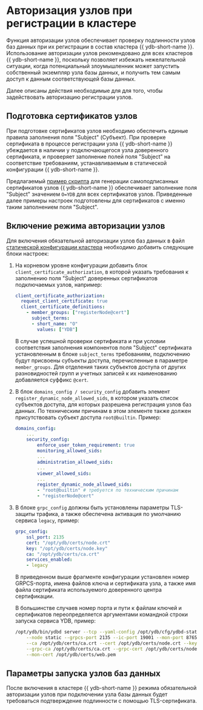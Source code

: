 # Авторизация узлов при регистрации в кластере

Функция авторизации узлов обеспечивает проверку подлинности узлов баз данных при их регистрации в состав кластера {{ ydb-short-name }}. Использование авторизации узлов рекомендовано для всех кластеров {{ ydb-short-name }}, поскольку позволяет избежать нежелательной ситуации, когда потенциальный злоумышленник может запустить собственный экземпляр узла базы данных, и получить тем самым доступ к данным соответствующей базы данных.

Далее описаны действия необходимые для для того, чтобы задействовать авторизацию регистрации узлов.

## Подготовка сертификатов узлов

При подготовке сертификатов узлов необходимо обеспечить единые правила заполнения поля "Subject" (Субъект). При проверке сертификата в процессе регистрации узла {{ ydb-short-name }} убеждается в наличии у подключающегося узла доверенного сертификата, и проверяет заполнение полей поля "Subject" на соответствие  требованиям, устанавливаемым в статической конфигурации {{ ydb-short-name }}.

Предлагаемый [пример скрипта](https://github.com/ydb-platform/ydb/blob/main/ydb/deploy/tls_cert_gen/) для генерации самоподписанных сертификатов узлов {{ ydb-short-name }} обеспечивает заполнение поля "Subject" значением `O=YDB` для всех сертификатов узлов. Приведенные далее примеры настроек подготовлены для сертификатов с именно таким заполнением поля "Subject".

## Включение режима авторизации узлов

Для включения обязательной авторизации узлов баз данных в файл [статической конфигурации кластера](../../reference/configuration/) необходимо добавить следующие блоки настроек:

1. На корневом уровне конфигурации добавить блок `client_certificate_authorization`, в которой указать требования к заполнению поля "Subject" доверенных сертификатов подключаемых узлов, например:

    ```yaml
    client_certificate_authorization:
      request_client_certificate: true
      client_certificate_definitions:
        - member_groups: ["registerNode@cert"]
          subject_terms:
          - short_name: "O"
            values: ["YDB"]
    ```

    В случае успешной проверки сертификата и при условии соответствия заполнения компонентов поля "Subject" сертификата установленным в блоке `subject_terms` требованиям, подключению будут присвоены субъекты доступа, перечисленные в параметре `member_groups`. Для отделения таких субъектов доступа от других разновидностей групп и учетных записей к их наименованию добавляется суффикс `@cert`.

1. В блок `domains_config / security_config` добавить элемент `register_dynamic_node_allowed_sids`, в котором указать список субъектов доступа, для которых разрешена регистрация узлов баз данных. По техническим причинам в этом элементе также должен присутствовать субъект доступа `root@builtin`. Пример:

    ```yaml
    domains_config:
        ...
        security_config:
            enforce_user_token_requirement: true
            monitoring_allowed_sids:
            ...
            administration_allowed_sids:
            ...
            viewer_allowed_sids:
            ...
            register_dynamic_node_allowed_sids:
            - "root@builtin" # требуется по техническим причинам
            - "registerNode@cert"
    ```

1. В блоке `grpc_config` должны быть установлены параметры TLS-защиты трафика, а также обеспечена активация по умолчанию сервиса `legacy`, пример:

    ```yaml
    grpc_config:
        ssl_port: 2135
        cert: "/opt/ydb/certs/node.crt"
        key: "/opt/ydb/certs/node.key"
        ca: "/opt/ydb/certs/ca.crt"
        services_enabled:
        - legacy
    ```

    В приведенном выше фрагменте конфигурации установлен номер GRPCS-порта, имена файлов ключа и сертификата узла, а также имя файла сертификата используемого доверенного центра сертификации.

    В большинстве случаев номер порта и пути к файлам ключей и сертификатов переопределяется аргументами командной строки запуска сервиса YDB, пример:

    ```bash
    /opt/ydb/bin/ydbd server --tcp --yaml-config /opt/ydb/cfg/ydbd-static.yaml \
        --node static --grpcs-port 2135 --ic-port 19001 --mon-port 8765 \
        --ca /opt/ydb/certs/ca.crt --cert /opt/ydb/certs/node.crt --key /opt/ydb/certs/node.key \
        --grpc-ca /opt/ydb/certs/ca.crt --grpc-cert /opt/ydb/certs/node.crt --grpc-key /opt/ydb/certs/node.key \
        --mon-cert /opt/ydb/certs/web.pem
    ```

## Параметры запуска узлов баз данных

После включения в кластере {{ ydb-short-name }} режима обязательной авторизации узлов при подключении узла базы данных будет требоваться подтверждение подлинности с помощью TLS-сертификата. 

